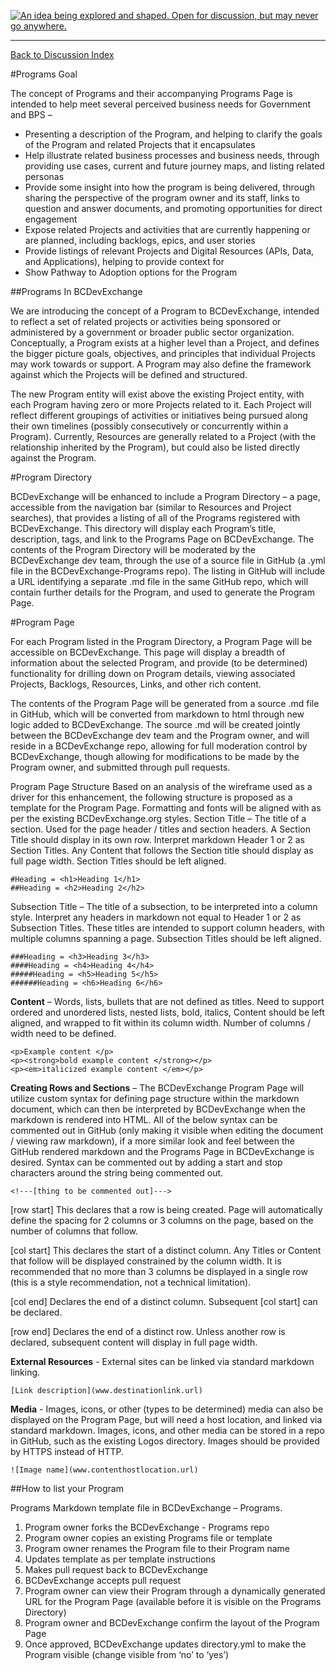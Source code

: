 <a rel="Inspiration" href="https://github.com/BCDevExchange/docs/blob/master/discussion/projectstates.md"><img alt="An idea being explored and shaped. Open for discussion, but may never go anywhere." style="border-width:0" src="http://bcdevexchange.org/badge/1.svg" title="An idea being explored and shaped. Open for discussion, but may never go anywhere." /></a>

---
[Back to Discussion Index](../discussion_index.md)


#Programs Goal

The concept of Programs and their accompanying Programs Page is intended to help meet several perceived business needs for Government and BPS – 

- Presenting a description of the Program, and helping to clarify the goals of the Program and related Projects that it encapsulates
- Help illustrate related business processes and business needs, through providing use cases, current and future journey maps, and listing related personas
- Provide some insight into how the program is being delivered, through sharing the perspective of the program owner and its staff, links to question and answer documents, and promoting opportunities for direct engagement
-	Expose related Projects and activities that are currently happening or are planned, including backlogs, epics, and user stories
-	Provide listings of relevant Projects and Digital Resources (APIs, Data, and Applications), helping to provide context for 
-	Show Pathway to Adoption options for the Program

##Programs In BCDevExchange

We are introducing the concept of a Program to BCDevExchange, intended to reflect a set of related projects or activities being sponsored or administered by a government or broader public sector organization. Conceptually, a Program exists at a higher level than a Project, and defines the bigger picture goals, objectives, and principles that individual Projects may work towards or support. A Program may also define the framework against which the Projects will be defined and structured. 

The new Program entity will exist above the existing Project entity, with each Program having zero or more Projects related to it. Each Project will reflect different groupings of activities or initiatives being pursued along their own timelines (possibly consecutively or concurrently within a Program). Currently, Resources are generally related to a Project (with the relationship inherited by the Program), but could also be listed directly against the Program.

#Program Directory

BCDevExchange will be enhanced to include a Program Directory – a page, accessible from the navigation bar (similar to Resources and Project searches), that provides a listing of all of the Programs registered with BCDevExchange. This directory will display each Program’s title, description, tags, and link to the Programs Page on BCDevExchange.
The contents of the Program Directory will be moderated by the BCDevExchange dev team, through the use of a source file in GitHub (a .yml file in the BCDevExchange-Programs repo). The listing in GitHub will include a URL identifying a separate .md file in the same GitHub repo, which will contain further details for the Program, and used to generate the Program Page.

#Program Page

For each Program listed in the Program Directory, a Program Page will be accessible on BCDevExchange. This page will display a breadth of information about the selected Program, and provide (to be determined) functionality for drilling down on Program details, viewing associated Projects, Backlogs, Resources, Links, and other rich content.
 
The contents of the Program Page will be generated from a source .md file in GitHub, which will be converted from markdown to html through new logic added to BCDevExchange. The source .md will be created jointly between the BCDevExchange dev team and the Program owner, and will reside in a BCDevExchange repo, allowing for full moderation control by BCDevExchange, though allowing for modifications to be made by the Program owner, and submitted through pull requests. 

Program Page Structure
Based on an analysis of the wireframe used as a driver for this enhancement, the following structure is proposed as a template for the Program Page. Formatting and fonts will be aligned with as per the existing BCDevExchange.org styles. 
Section Title – The title of a section. Used for the page header / titles and section headers. A Section Title should display in its own row. Interpret markdown Header 1 or 2 as Section Titles. Any Content that follows the Section title should display as full page width. Section Titles should be left aligned.


    #Heading = <h1>Heading 1</h1>
    ##Heading = <h2>Heading 2</h2>
    
Subsection Title – The title of a subsection, to be interpreted into a column style. Interpret any headers in markdown not equal to Header 1 or 2 as Subsection Titles. These titles are intended to support column headers, with multiple columns spanning a page. Subsection Titles should be left aligned. 
    
    ###Heading = <h3>Heading 3</h3>
    ####Heading = <h4>Heading 4</h4>
    #####Heading = <h5>Heading 5</h5>
    ######Heading = <h6>Heading 6</h6> 


**Content** – Words, lists, bullets that are not defined as titles. Need to support ordered and unordered lists, nested lists, bold, italics, Content should be left aligned, and wrapped to fit within its column width. Number of columns / width need to be defined.

    <p>Example content </p>
    <p><strong>bold example content </strong></p>
    <p><em>italicized example content </em></p>

**Creating Rows and Sections** – The BCDevExchange Program Page will utilize custom syntax for defining page structure within the markdown document, which can then be interpreted by BCDevExchange when the markdown is rendered into HTML. All of the below syntax can be commented out in GitHub (only making it visible when editing the document / viewing raw markdown), if a more similar look and feel between the GitHub rendered markdown and the Programs Page in BCDevExchange is desired. Syntax can be commented out by adding a start and stop characters around the string being commented out. 

    <!---[thing to be commented out]--->

[row start] This declares that a row is being created. Page will automatically define the spacing for 2 columns or 3 columns on the page, based on the number of columns that follow. 

[col start] This declares the start of a distinct column. Any Titles or Content that follow will be displayed constrained by the column width. It is recommended that no more than 3 columns be displayed in a single row (this is a style recommendation, not a technical limitation).

[col end] Declares the end of a distinct column. Subsequent [col start] can be declared.

[row end] Declares the end of a distinct row. Unless another row is declared, subsequent content will display in full page width.

**External Resources** - External sites can be linked via standard markdown linking.

    [Link description](www.destinationlink.url)

**Media** - Images, icons, or other (types to be determined) media can also be displayed on the Program Page, but will need a host location, and linked via standard markdown. Images, icons, and other media can be stored in a repo in GitHub, such as the existing Logos directory. Images should be provided by HTTPS instead of HTTP.

    ![Image name](www.contenthostlocation.url)

##How to list your Program

Programs Markdown template file in BCDevExchange – Programs. 

1.	Program owner forks the BCDevExchange - Programs repo
2.	Program owner copies an existing Programs file or template 
3.	Program owner renames the Program file to their Program name
4.	Updates template as per template instructions
5.	Makes pull request back to BCDevExchange 
6.	BCDevExchange accepts pull request
7.	Program owner can view their Program through a dynamically generated URL for the Program Page (available before it is visible on the Programs Directory)
8.	Program owner and BCDevExchange confirm the layout of the Program Page
9.	Once approved, BCDevExchange updates directory.yml to make the Program visible (change visible from ‘no’ to ‘yes’)
